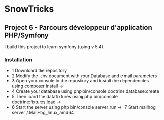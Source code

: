 # SnowTricks

## Project 6 - Parcours développeur d'application PHP/Symfony

I build this project to learn symfony (using v 5.4).

### Installation

- 1 Downloard the repository
- 2 Modify the .env document with your Database and e mail parameters
- 3 Open your console in the repository and install the dependencies using composer install ->
- 4 Create your database using php bin/console doctrine:database:create
- 5 Then loard the datafixtures using php bin/console doctrine:fixtures:load ->
- 6 Start the server using php bin/console server:run ->
  \_7 Start mailhog server /.MailHog_linux_amd64
